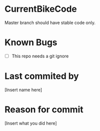  # CurrentBikeCode
 Master branch should have stable code only.

 # Known Bugs
  - [ ] This repo needs a git ignore
 
 # Last commited by
 [Insert name here]
 
 # Reason for commit
[Insert what you did here]
